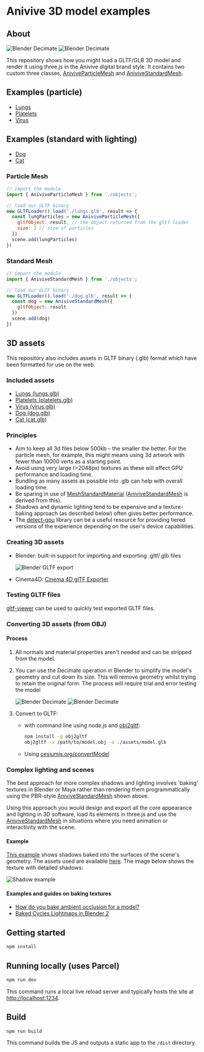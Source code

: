 # Anivive 3D model examples

## About

![Blender Decimate](./guide/particlemesh-example.png)
![Blender Decimate](./guide/standardmesh-example.png) 

This repository shows how you might load a GLTF/GLB 3D model and render it using three.js in the Anivive digital brand style. It contains two custom three classes, [AniviveParticleMesh](./src/objects/AniviveParticleMesh.js) and [AniviveStandardMesh](./src/objects/AniviveStandardMesh.js).

## Examples (particle)
* [Lungs](https://anivive-model-example.movingbrands.now.sh/?model=lungs&type=AniviveParticleMesh&background=FFFFFF)
* [Platelets](https://anivive-model-example.movingbrands.now.sh/?model=platelets&type=AniviveParticleMesh&background=FFFFFF)
* [Virus](https://anivive-model-example.movingbrands.now.sh/?model=virus&type=AniviveParticleMesh&background=FFFFFF)

## Examples (standard with lighting)
* [Dog](https://anivive-model-example.movingbrands.now.sh/?model=dog&type=AniviveStandardMesh)
* [Cat](https://anivive-model-example.movingbrands.now.sh/?model=cat&type=AniviveStandardMesh)

### Particle Mesh

```js
// import the module
import { AniviveParticleMesh } from './objects';

// load our GLTF binary
new GLTFLoader().load('./lungs.glb', result => {
  const lungParticles = new AniviveParticleMesh({
    gltfObject: result, // the object returned from the gltf loader
    size: 2 // size of particles
  })
  scene.add(lungParticles)
})
```

### Standard Mesh

```js
// import the module
import { AniviveStandardMesh } from './objects';

// load our GLTF binary
new GLTFLoader().load('./dog.glb', result => {
  const dog = new AniviveStandardMesh({
    gltfObject: result
  })
  scene.add(dog)
})
```

## 3D assets
This repository also includes assets in GLTF binary (.glb) format which have been formatted for use on the web.

### Included assets
* [Lungs (lungs.glb)](https://github.com/movingbrands/anivive-model-example/raw/prototype/assets/lungs.glb)
* [Platelets (platelets.glb)](https://github.com/movingbrands/anivive-model-example/raw/prototype/assets/platelets.glb)
* [Virus (virus.glb)](https://github.com/movingbrands/anivive-model-example/raw/prototype/assets/virus.glb)
* [Dog (dog.glb)](https://github.com/movingbrands/anivive-model-example/raw/prototype/assets/dog.glb)
* [Cat (cat.glb)](https://github.com/movingbrands/anivive-model-example/raw/prototype/assets/cat.glb)

### Principles
* Aim to keep all 3d files below 500kb – the smaller the better. For the particle mesh, for example, this might means using 3d artwork with fewer than 10000 verts as a starting point.
* Avoid using very large (>2048px) textures as these will affect GPU performance and loading time.
* Bundling as many assets as possible into .glb can help with overall loading time.
* Be sparing in use of [MeshStandardMaterial](https://threejs.org/docs/#api/en/materials/MeshStandardMaterial) ([AniviveStandardMesh](./src/objects/AniviveStandardMesh.js) is derived from this).
* Shadows and dynamic lighting tend to be expensive and a texture-baking approach (as described below) often gives better performance.
* The [detect-gpu](https://github.com/TimvanScherpenzeel/detect-gpu) library can be a useful resource for providing tiered versions of the experience depending on the user's device capabilities.


### Creating 3D assets
* Blender: built-in support for importing and exporting .gltf/.glb files

	![Blender GLTF export](./guide/blender-gltf-export.png)

* Cinema4D: [Cinema 4D glTF Exporter](https://labs.maxon.net/?p=3360)

### Testing GLTF files
[gltf-viewer](https://gltf-viewer.donmccurdy.com/) can be used to quickly test exported GLTF files.

### Converting 3D assets (from OBJ)

#### Process
1. All normals and material properties aren't needed and can be stripped from the model.
2. You can use the Decimate operation in Blender to simplify the model's geometry and cut down its size. This will remove geometry whilst trying to retain the original form. The process will require trial and error testing the model 

	![Blender Decimate](./guide/blender-decimate-menu.png) 
	![Blender Decimate](./guide/blender-decimate-tool.png)

3. Convert to GLTF:
	* with command line using node.js and [obj2gltf](https://github.com/AnalyticalGraphicsInc/obj2gltf):
	
		```bash
		npm install -g obj2gltf
		obj2gltf -i /path/to/model.obj -o ./assets/model.glb
		```

	* Using [cesiumjs.org/convertModel](https://cesiumjs.org/convertModel/)

### Complex lighting and scenes
The best approach for more complex shadows and lighting involves 'baking' textures in Blender or Maya rather than rendering them programmatically using the PBR-style [AniviveStandardMesh](./src/objects/AniviveStandardMesh.js) shown above. 

Using this approach you would design and export all the core appearance and lighting in 3D software, load its elements in three.js and use the [AniviveStandardMesh](./src/objects/AniviveStandardMesh.js) in situations where you need animation or interactivity with the scene.

#### Example
[This example](https://threejs.org/examples/#webgl_materials_lightmap) shows shadows baked into the surfaces of the scene's geometry. The assets used are available [here](https://github.com/mrdoob/three.js/tree/master/examples/models/json/lightmap). The image below shows the texture with detailed shadows:

![Shadow example](https://github.com/mrdoob/three.js/raw/master/examples/models/json/lightmap/lightmap-ao-shadow.png)

#### Examples and guides on baking textures
* [How do you bake ambient occlusion for a model?
](https://blender.stackexchange.com/questions/13956/how-do-you-bake-ambient-occlusion-for-a-model)
* [Baked Cycles Lightmaps in Blender 2](http://charliehoey.com/threejs-demos/cycles-baking-2.html)

## Getting started

```bash
npm install
```

## Running locally (uses Parcel)

```bash
npm run dev
```

This command runs a local live reload server and typically hosts the site at [http://localhost:1234](http://localhost:1234).

## Build

```bash
npm run build
```

This command builds the JS and outputs a static app to the `/dist` directory.
